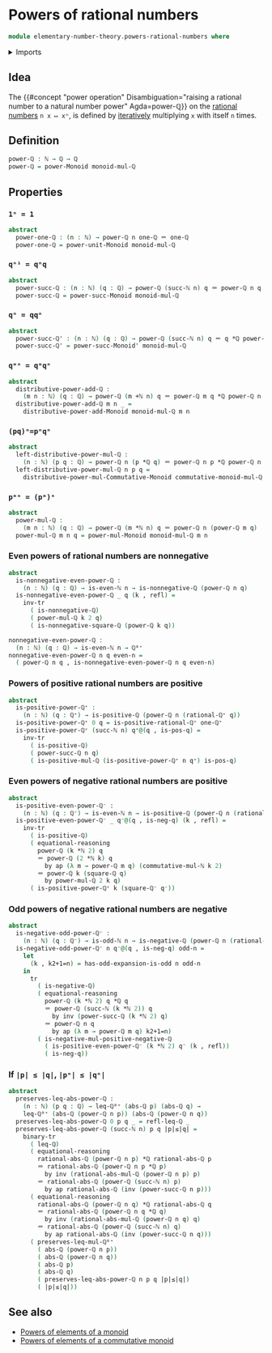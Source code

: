 # Powers of rational numbers

```agda
module elementary-number-theory.powers-rational-numbers where
```

<details><summary>Imports</summary>

```agda
open import elementary-number-theory.absolute-value-rational-numbers
open import elementary-number-theory.addition-natural-numbers
open import elementary-number-theory.inequality-nonnegative-rational-numbers
open import elementary-number-theory.inequality-rational-numbers
open import elementary-number-theory.multiplication-natural-numbers
open import elementary-number-theory.multiplication-nonnegative-rational-numbers
open import elementary-number-theory.multiplication-positive-and-negative-rational-numbers
open import elementary-number-theory.multiplication-positive-rational-numbers
open import elementary-number-theory.multiplication-rational-numbers
open import elementary-number-theory.multiplicative-monoid-of-rational-numbers
open import elementary-number-theory.natural-numbers
open import elementary-number-theory.negative-rational-numbers
open import elementary-number-theory.nonnegative-rational-numbers
open import elementary-number-theory.parity-natural-numbers
open import elementary-number-theory.positive-rational-numbers
open import elementary-number-theory.rational-numbers
open import elementary-number-theory.squares-rational-numbers

open import foundation.action-on-identifications-functions
open import foundation.binary-transport
open import foundation.dependent-pair-types
open import foundation.identity-types
open import foundation.transport-along-identifications

open import group-theory.powers-of-elements-commutative-monoids
open import group-theory.powers-of-elements-monoids
```

</details>

## Idea

The
{{#concept "power operation" Disambiguation="raising a rational number to a natural number power" Agda=power-ℚ}}
on the [rational numbers](elementary-number-theory.rational-numbers.md)
`n x ↦ xⁿ`, is defined by [iteratively](foundation.iterating-functions.md)
multiplying `x` with itself `n` times.

## Definition

```agda
power-ℚ : ℕ → ℚ → ℚ
power-ℚ = power-Monoid monoid-mul-ℚ
```

## Properties

### `1ⁿ = 1`

```agda
abstract
  power-one-ℚ : (n : ℕ) → power-ℚ n one-ℚ ＝ one-ℚ
  power-one-ℚ = power-unit-Monoid monoid-mul-ℚ
```

### `qⁿ¹ = qⁿq`

```agda
abstract
  power-succ-ℚ : (n : ℕ) (q : ℚ) → power-ℚ (succ-ℕ n) q ＝ power-ℚ n q *ℚ q
  power-succ-ℚ = power-succ-Monoid monoid-mul-ℚ
```

### `qⁿ = qqⁿ`

```agda
abstract
  power-succ-ℚ' : (n : ℕ) (q : ℚ) → power-ℚ (succ-ℕ n) q ＝ q *ℚ power-ℚ n q
  power-succ-ℚ' = power-succ-Monoid' monoid-mul-ℚ
```

### `qᵐⁿ = qᵐqⁿ`

```agda
abstract
  distributive-power-add-ℚ :
    (m n : ℕ) (q : ℚ) → power-ℚ (m +ℕ n) q ＝ power-ℚ m q *ℚ power-ℚ n q
  distributive-power-add-ℚ m n _ =
    distributive-power-add-Monoid monoid-mul-ℚ m n
```

### `(pq)ⁿ=pⁿqⁿ`

```agda
abstract
  left-distributive-power-mul-ℚ :
    (n : ℕ) (p q : ℚ) → power-ℚ n (p *ℚ q) ＝ power-ℚ n p *ℚ power-ℚ n q
  left-distributive-power-mul-ℚ n p q =
    distributive-power-mul-Commutative-Monoid commutative-monoid-mul-ℚ n
```

### `pᵐⁿ = (pᵐ)ⁿ`

```agda
abstract
  power-mul-ℚ :
    (m n : ℕ) (q : ℚ) → power-ℚ (m *ℕ n) q ＝ power-ℚ n (power-ℚ m q)
  power-mul-ℚ m n q = power-mul-Monoid monoid-mul-ℚ m n
```

### Even powers of rational numbers are nonnegative

```agda
abstract
  is-nonnegative-even-power-ℚ :
    (n : ℕ) (q : ℚ) → is-even-ℕ n → is-nonnegative-ℚ (power-ℚ n q)
  is-nonnegative-even-power-ℚ _ q (k , refl) =
    inv-tr
      ( is-nonnegative-ℚ)
      ( power-mul-ℚ k 2 q)
      ( is-nonnegative-square-ℚ (power-ℚ k q))

nonnegative-even-power-ℚ :
  (n : ℕ) (q : ℚ) → is-even-ℕ n → ℚ⁰⁺
nonnegative-even-power-ℚ n q even-n =
  ( power-ℚ n q , is-nonnegative-even-power-ℚ n q even-n)
```

### Powers of positive rational numbers are positive

```agda
abstract
  is-positive-power-ℚ⁺ :
    (n : ℕ) (q : ℚ⁺) → is-positive-ℚ (power-ℚ n (rational-ℚ⁺ q))
  is-positive-power-ℚ⁺ 0 q = is-positive-rational-ℚ⁺ one-ℚ⁺
  is-positive-power-ℚ⁺ (succ-ℕ n) q⁺@(q , is-pos-q) =
    inv-tr
      ( is-positive-ℚ)
      ( power-succ-ℚ n q)
      ( is-positive-mul-ℚ (is-positive-power-ℚ⁺ n q⁺) is-pos-q)
```

### Even powers of negative rational numbers are positive

```agda
abstract
  is-positive-even-power-ℚ⁻ :
    (n : ℕ) (q : ℚ⁻) → is-even-ℕ n → is-positive-ℚ (power-ℚ n (rational-ℚ⁻ q))
  is-positive-even-power-ℚ⁻ _ q⁻@(q , is-neg-q) (k , refl) =
    inv-tr
      ( is-positive-ℚ)
      ( equational-reasoning
        power-ℚ (k *ℕ 2) q
        ＝ power-ℚ (2 *ℕ k) q
          by ap (λ m → power-ℚ m q) (commutative-mul-ℕ k 2)
        ＝ power-ℚ k (square-ℚ q)
          by power-mul-ℚ 2 k q)
      ( is-positive-power-ℚ⁺ k (square-ℚ⁻ q⁻))
```

### Odd powers of negative rational numbers are negative

```agda
abstract
  is-negative-odd-power-ℚ⁻ :
    (n : ℕ) (q : ℚ⁻) → is-odd-ℕ n → is-negative-ℚ (power-ℚ n (rational-ℚ⁻ q))
  is-negative-odd-power-ℚ⁻ n q⁻@(q , is-neg-q) odd-n =
    let
      (k , k2+1=n) = has-odd-expansion-is-odd n odd-n
    in
      tr
        ( is-negative-ℚ)
        ( equational-reasoning
          power-ℚ (k *ℕ 2) q *ℚ q
          ＝ power-ℚ (succ-ℕ (k *ℕ 2)) q
            by inv (power-succ-ℚ (k *ℕ 2) q)
          ＝ power-ℚ n q
            by ap (λ m → power-ℚ m q) k2+1=n)
        ( is-negative-mul-positive-negative-ℚ
          ( is-positive-even-power-ℚ⁻ (k *ℕ 2) q⁻ (k , refl))
          ( is-neg-q))
```

### If `|p| ≤ |q|`, `|pⁿ| ≤ |qⁿ|`

```agda
abstract
  preserves-leq-abs-power-ℚ :
    (n : ℕ) (p q : ℚ) → leq-ℚ⁰⁺ (abs-ℚ p) (abs-ℚ q) →
    leq-ℚ⁰⁺ (abs-ℚ (power-ℚ n p)) (abs-ℚ (power-ℚ n q))
  preserves-leq-abs-power-ℚ 0 p q _ = refl-leq-ℚ _
  preserves-leq-abs-power-ℚ (succ-ℕ n) p q |p|≤|q| =
    binary-tr
      ( leq-ℚ)
      ( equational-reasoning
        rational-abs-ℚ (power-ℚ n p) *ℚ rational-abs-ℚ p
        ＝ rational-abs-ℚ (power-ℚ n p *ℚ p)
          by inv (rational-abs-mul-ℚ (power-ℚ n p) p)
        ＝ rational-abs-ℚ (power-ℚ (succ-ℕ n) p)
          by ap rational-abs-ℚ (inv (power-succ-ℚ n p)))
      ( equational-reasoning
        rational-abs-ℚ (power-ℚ n q) *ℚ rational-abs-ℚ q
        ＝ rational-abs-ℚ (power-ℚ n q *ℚ q)
          by inv (rational-abs-mul-ℚ (power-ℚ n q) q)
        ＝ rational-abs-ℚ (power-ℚ (succ-ℕ n) q)
          by ap rational-abs-ℚ (inv (power-succ-ℚ n q)))
      ( preserves-leq-mul-ℚ⁰⁺
        ( abs-ℚ (power-ℚ n p))
        ( abs-ℚ (power-ℚ n q))
        ( abs-ℚ p)
        ( abs-ℚ q)
        ( preserves-leq-abs-power-ℚ n p q |p|≤|q|)
        ( |p|≤|q|))
```

## See also

- [Powers of elements of a monoid](group-theory.powers-of-elements-monoids.md)
- [Powers of elements of a commutative monoid](group-theory.powers-of-elements-commutative-monoids.md)
